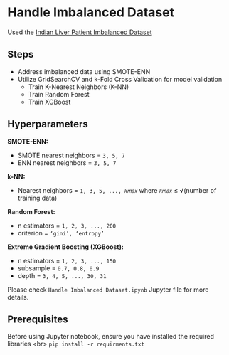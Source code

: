 # Handle Imbalanced Dataset
Used the [Indian Liver Patient Imbalanced Dataset](https://archive.ics.uci.edu/dataset/225/ilpd+indian+liver+patient+dataset)

## Steps
* Address imbalanced data using SMOTE-ENN
* Utilize GridSearchCV and k-Fold Cross Validation for model validation 
  * Train K-Nearest Neighbors (K-NN)
  * Train Random Forest
  * Train XGBoost
 
## Hyperparameters

**SMOTE-ENN:**
- SMOTE nearest neighbors = `3, 5, 7`
- ENN nearest neighbors = `3, 5, 7`

**k-NN:**
- Nearest neighbors = `1, 3, 5, ..., 𝑘𝑚𝑎𝑥`
  where `𝑘𝑚𝑎𝑥` ≤ √(number of training data)

**Random Forest:**
- n estimators = `1, 2, 3, ..., 200`
- criterion = `‘gini’, ‘entropy’`

**Extreme Gradient Boosting (XGBoost):**
- n estimators = `1, 2, 3, ..., 150`
- subsample = `0.7, 0.8, 0.9`
- depth = `3, 4, 5, ..., 30, 31`

Please check `Handle Imbalanced Dataset.ipynb` Jupyter file for more details.

## Prerequisites
Before using Jupyter notebook, ensure you have installed the required libraries <br\>
`pip install -r requirments.txt`
